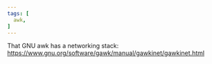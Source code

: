 ```yaml
---
tags: [
  awk,
]
---
```

That GNU awk has a networking stack: https://www.gnu.org/software/gawk/manual/gawkinet/gawkinet.html